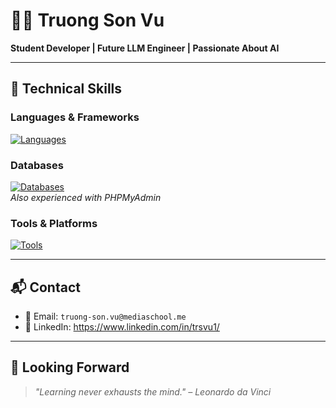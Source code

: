 # 👨‍💻 Truong Son Vu

**Student Developer | Future LLM Engineer | Passionate About AI**

---

## 🧰 Technical Skills

### Languages & Frameworks  
[![Languages](https://skillicons.dev/icons?i=html,css,js,react,php,java,python,c,cpp)](https://skillicons.dev)

### Databases  
[![Databases](https://skillicons.dev/icons?i=mysql,github)](https://skillicons.dev)  
*Also experienced with PHPMyAdmin*

### Tools & Platforms  
[![Tools](https://skillicons.dev/icons?i=git,github,vscode,eclipse,discord)](https://skillicons.dev)  

---

## 📬 Contact

- 📧 Email: `truong-son.vu@mediaschool.me`  
- 💼 LinkedIn: https://www.linkedin.com/in/trsvu1/

---

## 🚀 Looking Forward

> _"Learning never exhausts the mind." – Leonardo da Vinci_  
